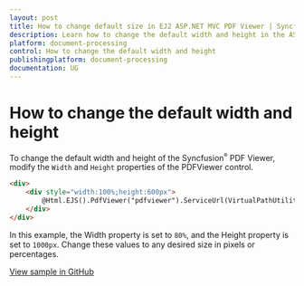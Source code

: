 ```yaml
---
layout: post
title: How to change default size in EJ2 ASP.NET MVC PDF Viewer | Syncfusion
description: Learn how to change the default width and height in the ASP.NET MVC PDF Viewer component of Syncfusion Essential JS 2 and more.
platform: document-processing
control: How to change the default width and height
publishingplatform: document-processing
documentation: UG
---
```


# How to change the default width and height

To change the default width and height of the Syncfusion<sup style="font-size:70%">&reg;</sup> PDF Viewer, modify the `Width` and `Height` properties of the PDFViewer control.

```html
<div>
    <div style="width:100%;height:600px">
        @Html.EJS().PdfViewer("pdfviewer").ServiceUrl(VirtualPathUtility.ToAbsolute("~/Home/")).DocumentPath("https://cdn.syncfusion.com/content/pdf/pdf-succinctly.pdf").Height("1000px").Width("80%").Render()
    </div>
</div>
```
In this example, the Width property is set to `80%`, and the Height property is set to `1000px`. Change these values to any desired size in pixels or percentages.

[View sample in GitHub](https://github.com/SyncfusionExamples/mvc-pdf-viewer-examples/tree/EJ2-69063-defaultWidthHeight/How%20to/Change%20Default%20Height%20and%20Width)
